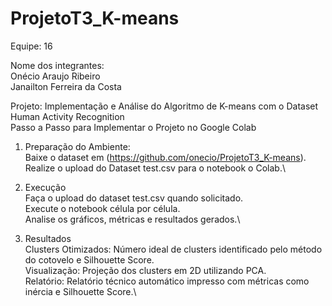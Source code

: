 # ProjetoT3_K-means

Equipe: 16

Nome dos integrantes: \
Onécio Araujo Ribeiro \
Janailton Ferreira da Costa

Projeto: Implementação e Análise do Algoritmo de K-means com o Dataset Human Activity Recognition \
Passo a Passo para Implementar o Projeto no Google Colab

1. Preparação do Ambiente:\
Baixe o dataset em (https://github.com/onecio/ProjetoT3_K-means).\
Realize o upload do Dataset test.csv para o notebook o Colab.\

2. Execução\
Faça o upload do dataset test.csv quando solicitado.\
Execute o notebook célula por célula.\
Analise os gráficos, métricas e resultados gerados.\

3. Resultados\
Clusters Otimizados: Número ideal de clusters identificado pelo método do cotovelo e Silhouette Score.\
Visualização: Projeção dos clusters em 2D utilizando PCA.\
Relatório: Relatório técnico automático impresso com métricas como inércia e Silhouette Score.\
